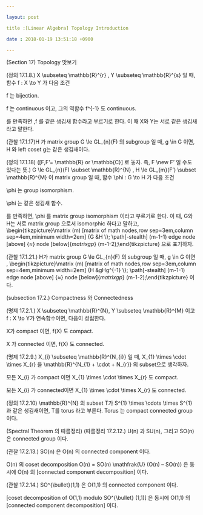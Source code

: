 ```yaml
---

layout: post

title :[Linear Algebra] Topology Introduction

date : 2018-01-19 13:51:18 +0900

---
```


(Section 17) Topology 맛보기

(정의 17.1.8.) X \subseteq \mathbb{R}^{r} , Y \subseteq \mathbb{R}^{s} 일 때, 함수 f : X \to Y 가 다음 조건

f 는 bijection.

f 는 continuous 이고, 그의 역함수 f^{-1} 도 continuous. 

를 만족하면 ,f 를 같은 생김새 함수라고 부르기로 한다. 이 때 X와 Y는 서로 같은 생김새라고 말한다.

(관찰 17.1.17)H 가 matrix group G \le GL_{n}(F) 의 subgroup 일 때, g \in G 이면, H 와 left coset g는 같은 생김새이다.

(정의 17.1.18) ([F,F’= \mathbb{R} or \mathbb{C}] 로 놓자. 즉, F \new F’ 일 수도 있다는 뜻.) G \le GL_{n}(F) \subset \mathbb{R}^{N} , H \le GL_{m}(F’) \subset \mathbb{R}^{M} 이 matrix group 일 때, 함수 \phi : G \to H 가 다음 조건 

\phi 는 group isomorphism.

\phi 는 같은 생김새 함수.

를 만족하면, \phi 를 matrix group isomorphism 이라고 부르기로 한다. 이 때, G와 H는 서로 matrix group 으로서 isomorphic 하다고 말하고, \begin{tikzpicture}\matrix (m) [matrix of math nodes,row sep=3em,column sep=4em,minimum width=2em] {G &H \\}; \path[-stealth] (m-1-1) edge node [above] {$\approx$} node [below]{$matrix gp$} (m-1-2);\end{tikzpicture} 으로 표기하자.

(관찰 17.1.21.) H가 matrix group G \le GL_{n}(F) 의 subgroup 일 때, g \in G 이면 , \begin{tikzpicture}\matrix (m) [matrix of math nodes,row sep=3em,column sep=4em,minimum width=2em] {H &gHg^{-1} \\}; \path[-stealth] (m-1-1) edge node [above] {$\approx$} node [below]{$matrix gp$} (m-1-2);\end{tikzpicture}  이다.

(subsection 17.2.) Compactness 와 Connectedness

(명제 17.2.1.) X \subseteq \mathbb{R}^{N}, Y \subseteq \mathbb{R}^{M} 이고 f : X \to Y가 연속함수이면, 다음이 성립한다.

X가 compact 이면, f(X) 도 compact.

X 가 connected 이면, f(X) 도 connected.

(명제 17.2.9.) X_{i} \subseteq \mathbb{R}^{N_{i}} 일 때, X_{1} \times \cdot \times X_{r} 을 \mathbb{R}^{N_{1} + \cdot + N_{r}} 의 subset으로 생각하자.

모든 X_{i} 가 compact 이면 X_{1} \times \cdot \times X_{r} 도 compact.

모든 X_{i} 가 connected이면 X_{1} \times \cdot \times X_{r} 도 connected.

(정의 17.2.10) \mathbb{R}^{N} 의 subset T가 S^{1} \times \cdots \times S^{1} 과 같은 생김새이면, T를 torus 라고 부른다. Torus 는 compact connected group 이다.

(Spectral Theorem 의 따름정리) (따름정리 17.2.12.) U(n) 과 SU(n), 그리고 SO(n) 은 connected group 이다.

(관찰 17.2.13.) SO(n) 은 O(n) 의 connected component 이다.

O(n) 의 coset decomposition O(n) = SO(n) \mathfrak{U} (O(n) – SO(n)) 은 동시에 O(n) 의 [connected component decomposition] 이다.

(관찰 17.2.14.) SO^{\bullet}(1,1) 은 O(1,1) 의 connected component 이다.

[coset decomposition of O(1,1) modulo SO^{\bullet} (1,1)] 은 동시에 O(1,1) 의 [connected component decomposition] 이다.

